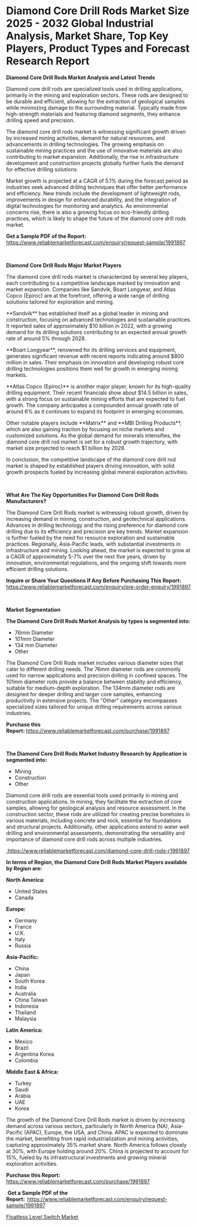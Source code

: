 <p><h1>Diamond Core Drill Rods Market Size 2025 - 2032 Global Industrial Analysis, Market Share, Top Key Players, Product Types and Forecast Research Report</h1></p><p><strong>Diamond Core Drill Rods Market Analysis and Latest Trends</strong></p>
<p><p>Diamond core drill rods are specialized tools used in drilling applications, primarily in the mining and exploration sectors. These rods are designed to be durable and efficient, allowing for the extraction of geological samples while minimizing damage to the surrounding material. Typically made from high-strength materials and featuring diamond segments, they enhance drilling speed and precision.</p><p>The diamond core drill rods market is witnessing significant growth driven by increased mining activities, demand for natural resources, and advancements in drilling technologies. The growing emphasis on sustainable mining practices and the use of innovative materials are also contributing to market expansion. Additionally, the rise in infrastructure development and construction projects globally further fuels the demand for effective drilling solutions.</p><p>Market growth is projected at a CAGR of 5.1% during the forecast period as industries seek advanced drilling techniques that offer better performance and efficiency. New trends include the development of lightweight rods, improvements in design for enhanced durability, and the integration of digital technologies for monitoring and analytics. As environmental concerns rise, there is also a growing focus on eco-friendly drilling practices, which is likely to shape the future of the diamond core drill rods market.</p></p>
<p><strong>Get a Sample PDF of the Report:&nbsp;</strong> <a href="https://www.reliablemarketforecast.com/enquiry/request-sample/1991897?utm_campaign=3120&utm_medium=2&utm_source=Github&utm_content=ia&utm_term=08042025&utm_id=diamond-core-drill-rods">https://www.reliablemarketforecast.com/enquiry/request-sample/1991897</a></p>
<p>&nbsp;</p>
<p><strong>Diamond Core Drill Rods Major Market Players</strong></p>
<p><p>The diamond core drill rods market is characterized by several key players, each contributing to a competitive landscape marked by innovation and market expansion. Companies like Sandvik, Boart Longyear, and Atlas Copco (Epiroc) are at the forefront, offering a wide range of drilling solutions tailored for exploration and mining.</p><p>**Sandvik** has established itself as a global leader in mining and construction, focusing on advanced technologies and sustainable practices. It reported sales of approximately $10 billion in 2022, with a growing demand for its drilling solutions contributing to an expected annual growth rate of around 5% through 2028.</p><p>**Boart Longyear**, renowned for its drilling services and equipment, generates significant revenue with recent reports indicating around $800 million in sales. Their emphasis on innovation and developing robust core drilling technologies positions them well for growth in emerging mining markets.</p><p>**Atlas Copco (Epiroc)** is another major player, known for its high-quality drilling equipment. Their recent financials show about $14.5 billion in sales, with a strong focus on sustainable mining efforts that are expected to fuel growth. The company anticipates a compounded annual growth rate of around 6% as it continues to expand its footprint in emerging economies.</p><p>Other notable players include **Matrix** and **MBI Drilling Products**, which are also gaining traction by focusing on niche markets and customized solutions. As the global demand for minerals intensifies, the diamond core drill rod market is set for a robust growth trajectory, with market size projected to reach $1 billion by 2028.</p><p>In conclusion, the competitive landscape of the diamond core drill rod market is shaped by established players driving innovation, with solid growth prospects fueled by increasing global mineral exploration activities.</p></p>
<p>&nbsp;</p>
<p><strong>What Are The Key Opportunities For Diamond Core Drill Rods Manufacturers?</strong></p>
<p><p>The Diamond Core Drill Rods market is witnessing robust growth, driven by increasing demand in mining, construction, and geotechnical applications. Advances in drilling technology and the rising preference for diamond core drilling due to its efficiency and precision are key trends. Market expansion is further fueled by the need for resource exploration and sustainable practices. Regionally, Asia-Pacific leads, with substantial investments in infrastructure and mining. Looking ahead, the market is expected to grow at a CAGR of approximately 5-7% over the next five years, driven by innovation, environmental regulations, and the ongoing shift towards more efficient drilling solutions.</p></p>
<p><strong>Inquire or Share Your Questions If Any Before Purchasing This Report:</strong> <a href="https://www.reliablemarketforecast.com/enquiry/pre-order-enquiry/1991897?utm_campaign=3120&utm_medium=2&utm_source=Github&utm_content=ia&utm_term=08042025&utm_id=diamond-core-drill-rods">https://www.reliablemarketforecast.com/enquiry/pre-order-enquiry/1991897</a></p>
<p>&nbsp;</p>
<p><strong>Market Segmentation</strong></p>
<p><strong>The Diamond Core Drill Rods Market Analysis by types is segmented into:</strong></p>
<p><ul><li>76mm Diameter</li><li>101mm Diameter</li><li>134 mm Diameter</li><li>Other</li></ul></p>
<p><p>The Diamond Core Drill Rods market includes various diameter sizes that cater to different drilling needs. The 76mm diameter rods are commonly used for narrow applications and precision drilling in confined spaces. The 101mm diameter rods provide a balance between stability and efficiency, suitable for medium-depth exploration. The 134mm diameter rods are designed for deeper drilling and larger core samples, enhancing productivity in extensive projects. The "Other" category encompasses specialized sizes tailored for unique drilling requirements across various industries.</p></p>
<p><strong>Purchase this Report:&nbsp;</strong><a href="https://www.reliablemarketforecast.com/purchase/1991897?utm_campaign=3120&utm_medium=2&utm_source=Github&utm_content=ia&utm_term=08042025&utm_id=diamond-core-drill-rods">https://www.reliablemarketforecast.com/purchase/1991897</a></p>
<p>&nbsp;</p>
<p><strong>The Diamond Core Drill Rods Market Industry Research by Application is segmented into:</strong></p>
<p><ul><li>Mining</li><li>Construction</li><li>Other</li></ul></p>
<p><p>Diamond core drill rods are essential tools used primarily in mining and construction applications. In mining, they facilitate the extraction of core samples, allowing for geological analysis and resource assessment. In the construction sector, these rods are utilized for creating precise boreholes in various materials, including concrete and rock, essential for foundations and structural projects. Additionally, other applications extend to water well drilling and environmental assessments, demonstrating the versatility and importance of diamond core drill rods across multiple industries.</p></p>
<p><a href="https://www.reliablemarketforecast.com/diamond-core-drill-rods-r1991897?utm_campaign=3120&utm_medium=2&utm_source=Github&utm_content=ia&utm_term=08042025&utm_id=diamond-core-drill-rods">&nbsp;https://www.reliablemarketforecast.com/diamond-core-drill-rods-r1991897</a></p>
<p><strong>In terms of Region, the Diamond Core Drill Rods Market Players available by Region are:</strong></p>
<p>
    <p> <strong> North America: </strong>
        <ul>
            <li>United States</li>
            <li>Canada</li>
        </ul>
        </p> 
    <p> <strong> Europe: </strong>
        <ul>
            <li>Germany</li>
            <li>France</li>
            <li>U.K.</li>
            <li>Italy</li>
            <li>Russia</li>
        </ul>
        </p> 
    <p> <strong> Asia-Pacific: </strong>
        <ul>
            <li>China</li>
            <li>Japan</li>
            <li>South Korea</li>
            <li>India</li>
            <li>Australia</li>
            <li>China Taiwan</li>
            <li>Indonesia</li>
            <li>Thailand</li>
            <li>Malaysia</li>
        </ul>
        </p> 
    <p> <strong> Latin America: </strong>
        <ul>
            <li>Mexico</li>
            <li>Brazil</li>
            <li>Argentina Korea</li>
            <li>Colombia</li>
        </ul>
        </p> 
    <p> <strong> Middle East & Africa: </strong>
        <ul>
            <li>Turkey</li>
            <li>Saudi</li>
            <li>Arabia</li>
            <li>UAE</li>
            <li>Korea</li>
        </ul>
    </p>
    </p>
<p><p>The growth of the Diamond Core Drill Rods market is driven by increasing demand across various sectors, particularly in North America (NA), Asia-Pacific (APAC), Europe, the USA, and China. APAC is expected to dominate the market, benefiting from rapid industrialization and mining activities, capturing approximately 35% market share. North America follows closely at 30%, with Europe holding around 20%. China is projected to account for 15%, fueled by its infrastructural investments and growing mineral exploration activities.</p></p>
<p><strong>Purchase this Report: </strong><a href="https://www.reliablemarketforecast.com/purchase/1991897?utm_campaign=3120&utm_medium=2&utm_source=Github&utm_content=ia&utm_term=08042025&utm_id=diamond-core-drill-rods">https://www.reliablemarketforecast.com/purchase/1991897</a></p>
<p>&nbsp;<strong>Get a Sample PDF of the Report:&nbsp;&nbsp;</strong><a href="https://www.reliablemarketforecast.com/enquiry/request-sample/1991897?utm_campaign=3120&utm_medium=2&utm_source=Github&utm_content=ia&utm_term=08042025&utm_id=diamond-core-drill-rods">https://www.reliablemarketforecast.com/enquiry/request-sample/1991897</a></p>
<p><strong></strong></p>
<p><p><a href="https://github.com/deyniphytic/Market-Research-Report-List-1/blob/main/floatless-level-switch-market.md?utm_campaign=3120&utm_medium=2&utm_source=Github&utm_content=ia&utm_term=08042025&utm_id=diamond-core-drill-rods">Floatless Level Switch Market</a></p></p>